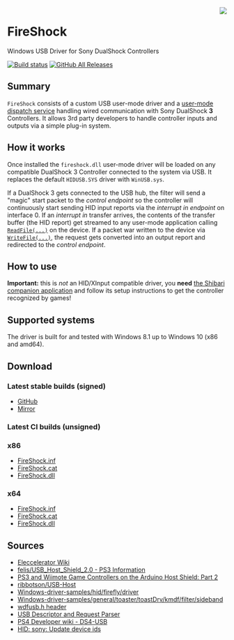 <img src="assets/FireShock.png" align="right" />

# FireShock

Windows USB Driver for Sony DualShock Controllers

[![Build status](https://ci.appveyor.com/api/projects/status/qtn7klq26ho8atg6/branch/master?svg=true)](https://ci.appveyor.com/project/nefarius/fireshock/branch/master) [![GitHub All Releases](https://img.shields.io/github/downloads/ViGEm/FireShock/total)](https://somsubhra.com/github-release-stats/?username=ViGEm&repository=FireShock)

## Summary

`FireShock` consists of a custom USB user-mode driver and a [user-mode dispatch service](https://github.com/ViGEm/Shibari) handling wired communication with Sony DualShock **3** Controllers. It allows 3rd party developers to handle controller inputs and outputs via a simple plug-in system.

## How it works

Once installed the `fireshock.dll` user-mode driver will be loaded on any compatible DualShock 3 Controller connected to the system via USB. It replaces the default `HIDUSB.SYS` driver with `WinUSB.sys`.

If a DualShock 3 gets connected to the USB hub, the filter will send a "magic" start packet to the _control endpoint_ so the controller will continuously start sending HID input reports via the _interrupt in endpoint_ on interface 0. If an _interrupt in_ transfer arrives, the contents of the transfer buffer (the HID report) get streamed to any user-mode application calling [`ReadFile(...)`](https://docs.microsoft.com/en-us/windows/win32/api/fileapi/nf-fileapi-readfile) on the device. If a packet war written to the device via [`WriteFile(...)`](https://docs.microsoft.com/en-us/windows/win32/api/fileapi/nf-fileapi-writefile), the request gets converted into an output report and redirected to the _control endpoint_.

## How to use

**Important:** this is *not* an HID/XInput compatible driver, you **need** [the Shibari companion application](https://github.com/ViGEm/Shibari#documentation) and follow its setup instructions to get the controller recognized by games!

## Supported systems

The driver is built for and tested with Windows 8.1 up to Windows 10 (x86 and amd64).

## Download

### Latest stable builds (signed)

- [GitHub](../../releases/latest)
- [Mirror](https://downloads.vigem.org/projects/FireShock/stable/)

### Latest CI builds (unsigned)

### x86

- [FireShock.inf](https://ci.appveyor.com/api/projects/nefarius/fireshock/artifacts/bin/x86/FireShock/FireShock.inf?job=Platform%3A%20Win32)
- [FireShock.cat](https://ci.appveyor.com/api/projects/nefarius/fireshock/artifacts/bin/x86/FireShock/fireshock.cat?job=Platform%3A%20Win32)
- [FireShock.dll](https://ci.appveyor.com/api/projects/nefarius/fireshock/artifacts/bin/x86/FireShock/FireShock.dll?job=Platform%3A%20Win32)

### x64

- [FireShock.inf](https://ci.appveyor.com/api/projects/nefarius/fireshock/artifacts/bin/x64/FireShock/FireShock.inf?job=Platform%3A%20x64)
- [FireShock.cat](https://ci.appveyor.com/api/projects/nefarius/fireshock/artifacts/bin/x64/FireShock/fireshock.cat?job=Platform%3A%20x64)
- [FireShock.dll](https://ci.appveyor.com/api/projects/nefarius/fireshock/artifacts/bin/x64/FireShock/FireShock.dll?job=Platform%3A%20x64)

## Sources

- [Eleccelerator Wiki](http://eleccelerator.com/wiki/index.php?title=DualShock_3)
- [felis/USB_Host_Shield_2.0 - PS3 Information](https://github.com/felis/USB_Host_Shield_2.0/wiki/PS3-Information)
- [PS3 and Wiimote Game Controllers on the Arduino Host Shield: Part 2](https://web.archive.org/web/20160326093555/https://www.circuitsathome.com/mcu/ps3-and-wiimote-game-controllers-on-the-arduino-host-shield-part-2)
- [ribbotson/USB-Host](https://github.com/ribbotson/USB-Host/tree/master/ps3/PS3USB)
- [Windows-driver-samples/hid/firefly/driver](https://github.com/Microsoft/Windows-driver-samples/tree/master/hid/firefly/driver)
- [Windows-driver-samples/general/toaster/toastDrv/kmdf/filter/sideband](https://github.com/Microsoft/Windows-driver-samples/tree/master/general/toaster/toastDrv/kmdf/filter/sideband)
- [wdfusb.h header](https://docs.microsoft.com/en-us/windows-hardware/drivers/ddi/wdfusb/index)
- [USB Descriptor and Request Parser](http://eleccelerator.com/usbdescreqparser/)
- [PS4 Developer wiki - DS4-USB](http://www.psdevwiki.com/ps4/DS4-USB)
- [HID: sony: Update device ids](https://patchwork.kernel.org/patch/9367441/)
